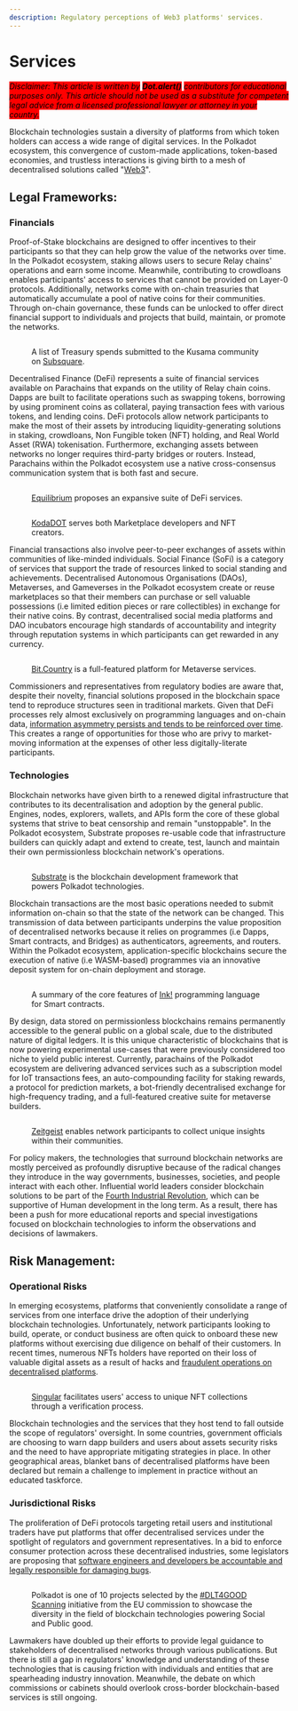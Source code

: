 ```yaml
---
description: Regulatory perceptions of Web3 platforms' services.
---
```


# Services

_<mark style="background-color:red;">Disclaimer: This article is written by</mark> <mark style="background-color:red;"></mark><mark style="background-color:red;">**Dot.alert()**</mark> <mark style="background-color:red;"></mark><mark style="background-color:red;">contributors for educational purposes only. This article should not be used as a substitute for competent legal advice from a licensed professional lawyer or attorney in your country.</mark>_



Blockchain technologies sustain a diversity of platforms from which token holders can access a wide range of digital services. In the Polkadot ecosystem, this convergence of custom-made applications, token-based economies, and trustless interactions is giving birth to a mesh of decentralised solutions called "[Web3](https://gavofyork.medium.com/why-we-need-web-3-0-5da4f2bf95ab)".



## Legal Frameworks:&#x20;

### Financials

Proof-of-Stake blockchains are designed to offer incentives to their participants so that they can help grow the value of the networks over time. In the Polkadot ecosystem, staking allows users to secure Relay chains' operations and earn some income. Meanwhile, contributing to crowdloans enables participants' access to services that cannot be provided on Layer-0 protocols. Additionally, networks come with on-chain treasuries that automatically accumulate a pool of native coins for their communities. Through on-chain governance, these funds can be unlocked to offer direct financial support to individuals and projects that build, maintain, or promote the networks.&#x20;

<figure><img src="../../../.gitbook/assets/R_PTreasuries.JPG" alt=""><figcaption><p>A list of Treasury spends submitted to the Kusama community on <a href="https://kusama.subsquare.io/referenda">Subsquare</a>.</p></figcaption></figure>

Decentralised Finance (DeFi) represents a suite of financial services available on Parachains that expands on the utility of Relay chain coins. Dapps are built to facilitate operations such as swapping tokens, borrowing by using prominent coins as collateral, paying transaction fees with various tokens, and lending coins. DeFi protocols allow network participants to make the most of their assets by introducing liquidity-generating solutions in staking, crowdloans, Non Fungible token (NFT) holding, and Real World Asset (RWA) tokenisation.  Furthermore, exchanging assets between networks no longer requires third-party bridges or routers. Instead, Parachains within the Polkadot ecosystem use a native cross-consensus communication system that is both fast and secure.&#x20;

<figure><img src="../../../.gitbook/assets/R_PEquilibrium.JPG" alt=""><figcaption><p><a href="https://equilibrium.io/">Equilibrium</a> proposes an expansive suite of DeFi services.</p></figcaption></figure>

<figure><img src="../../../.gitbook/assets/R_PKodaDot.JPG" alt=""><figcaption><p><a href="https://kodadot.xyz/">KodaDOT</a> serves both Marketplace developers and NFT creators. </p></figcaption></figure>

Financial transactions also involve peer-to-peer exchanges of assets within communities of like-minded individuals. Social Finance (SoFi) is a category of services that support the trade of resources linked to social standing and achievements. Decentralised Autonomous Organisations (DAOs), Metaverses, and Gameverses in the Polkadot ecosystem create or reuse marketplaces so that their members can purchase or sell valuable possessions (i.e limited edition pieces or rare collectibles) in exchange for their native coins. By contrast, decentralised social media platforms and DAO incubators encourage high standards of accountability and integrity through reputation systems in which participants can get rewarded in any currency.

<figure><img src="../../../.gitbook/assets/R_PBitCountry.JPG" alt=""><figcaption><p><a href="https://bit.country/">Bit.Country</a> is a full-featured platform for Metaverse services.</p></figcaption></figure>

Commissioners and representatives from regulatory bodies are aware that, despite their novelty, financial solutions proposed in the blockchain space tend to reproduce structures seen in traditional markets. Given that DeFi processes rely almost exclusively on programming languages and on-chain data, [information asymmetry persists and tends to be reinforced over time](https://www.sec.gov/news/statement/crenshaw-defi-20211109). This creates a range of opportunities for those who are privy to market-moving information at the expenses of other less digitally-literate participants.&#x20;



### Technologies

Blockchain networks have given birth to a renewed digital infrastructure that contributes to its decentralisation and adoption by the general public. Engines, nodes, explorers, wallets, and APIs form the core of these global systems that strive to beat censorship and remain "unstoppable". In the Polkadot ecosystem, Substrate proposes re-usable code that infrastructure builders can quickly adapt and extend to create, test, launch and maintain their own permissionless blockchain network's operations.&#x20;

<figure><img src="../../../.gitbook/assets/R_PSubstrate.JPG" alt=""><figcaption><p><a href="https://substrate.io/technology/future-proof/">Substrate</a> is the blockchain development framework that powers Polkadot technologies.</p></figcaption></figure>

Blockchain transactions are the most basic operations needed to submit information on-chain so that the state of the network can be changed. This transmission of data between participants underpins the value proposition of decentralised networks because it relies on programmes (i.e Dapps, Smart contracts, and Bridges) as authenticators, agreements, and routers. Within the Polkadot ecosystem, application-specific blockchains secure the execution of native (i.e WASM-based) programmes via an innovative deposit system for on-chain deployment and storage.

<figure><img src="../../../.gitbook/assets/R_PParityInk.JPG" alt=""><figcaption><p>A summary of the core features of <a href="https://use.ink/">Ink!</a> programming language for Smart contracts.</p></figcaption></figure>

By design, data stored on permissionless blockchains remains permanently accessible to the general public on a global scale, due to the distributed nature of digital ledgers. It is this unique characteristic of blockchains that is now powering experimental use-cases that were previously considered too niche to yield public interest. Currently, parachains of the Polkadot ecosystem are delivering advanced services such as a subscription model for IoT transactions fees, an auto-compounding facility for staking rewards, a protocol for prediction markets, a bot-friendly decentralised exchange for high-frequency trading, and a full-featured creative suite for metaverse builders.

<figure><img src="../../../.gitbook/assets/R_PZeitgeist.JPG" alt=""><figcaption><p><a href="https://zeitgeist.pm/">Zeitgeist</a> enables network participants to collect unique insights within their communities.</p></figcaption></figure>

For policy makers, the technologies that surround blockchain networks are mostly perceived as profoundly disruptive because of the radical changes they introduce in the way governments, businesses, societies, and people interact with each other.  Influential world leaders consider blockchain solutions to be part of the [Fourth Industrial Revolution](https://www.weforum.org/about/the-fourth-industrial-revolution-by-klaus-schwab), which can be supportive of Human development in the long term. As a result, there has been a push for more educational reports and special investigations focused on blockchain technologies to inform the observations and decisions of lawmakers.



## Risk Management:

### Operational Risks

In emerging ecosystems, platforms that conveniently consolidate a range of services from one interface drive the adoption of their underlying blockchain technologies. Unfortunately, network participants looking to build, operate, or conduct business are often quick to onboard these new platforms without exercising due diligence on behalf of their customers. In recent times, numerous NFTs holders have reported on their loss of valuable digital assets as a result of hacks and [fraudulent operations on decentralised platforms](https://www.justice.gov/usao-edny/pr/non-fungible-token-nft-developer-charged-multi-million-dollar-international-fraud).&#x20;

<figure><img src="../../../.gitbook/assets/R_PSingular.JPG" alt=""><figcaption><p><a href="https://singular.rmrk.app/">Singular</a> facilitates users' access to unique NFT collections through a verification process.</p></figcaption></figure>

Blockchain technologies and the services that they host tend to fall outside the scope of regulators' oversight. In some countries, government officials are choosing to warn dapp builders and users about assets security risks and the need to have appropriate mitigating strategies in place. In other geographical areas, blanket bans of decentralised platforms have been declared but remain a challenge to implement in practice without an educated taskforce.&#x20;



### Jurisdictional Risks

The proliferation of DeFi protocols targeting retail users and institutional traders have put platforms that offer decentralised services under the spotlight of regulators and government representatives. In a bid to enforce consumer protection across these decentralised industries, some legislators are proposing that [software engineers and developers be accountable and legally responsible for damaging bugs](https://www.linkedin.com/pulse/how-commission-set-out-torpedo-web3-without-even-realizing-?trk=public\_post-content\_share-article).&#x20;

<figure><img src="../../../.gitbook/assets/R_PDOTEU.JPG" alt=""><figcaption><p>Polkadot is one of 10 projects selected by the <a href="https://knowledge4policy.ec.europa.eu/foresight/topic/dlt4good-scanning_en">#DLT4GOOD Scanning</a> initiative from the EU commission to showcase the diversity in the field of blockchain technologies powering Social and Public good.</p></figcaption></figure>

Lawmakers have doubled up their efforts to provide legal guidance to stakeholders of decentralised networks through various publications. But there is still a gap in regulators' knowledge and understanding of these technologies that is causing friction with individuals and entities that are spearheading industry innovation. Meanwhile, the debate on which commissions or cabinets should overlook cross-border blockchain-based services is still ongoing.

